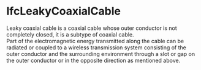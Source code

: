IfcLeakyCoaxialCable
====================
Leaky coaxial cable is a coaxial cable whose outer conductor is not completely
closed, it is a subtype of coaxial cable.  
Part of the electromagnetic energy transmitted along the cable can be radiated
or coupled to a wireless transmission system consisting of the outer conductor
and the surrounding environment through a slot or gap on the outer conductor
or in the opposite direction as mentioned above.


